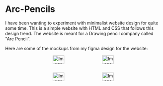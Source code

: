 ﻿# Arc-Pencils

I have been wanting to experiment with minimalist website design for quite some time. This is a simple website with HTML and CSS that follows this design trend. The website is meant for a Drawing pencil company called "Arc Pencil".

Here are some of the mockups from my figma design for the website:
<div style="text-align: center; display: flex; flex-wrap: wrap; gap: 10px; justify-content: center;">
  <div>
    <img style="width: 50%;" src="https://github.com/user-attachments/assets/4412e108-8f70-4550-9a4b-bfccc0d65aad" alt="Image 1">
    <img style="width: 50%;" src="https://github.com/user-attachments/assets/0ebc8a5a-15c6-469b-b23e-fd643d5d7fa8" alt="Image 2">
  </div>
  <div>
    <img style="width: 50%;" src="https://github.com/user-attachments/assets/1a6c6c8b-9bbd-4b22-8100-7fd269910ba7" alt="Image 3">
    <img style="width: 50%;" src="https://github.com/user-attachments/assets/03b062ca-5f4b-452a-aea4-2b6403db7650" alt="Image 4">
  </div>
</div>




